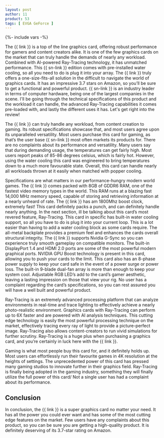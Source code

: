 ```yaml
---
layout: post
author: 11
product: 53
tags: [ EVGA GeForce ]
---
```


{%- include vars -%}

The {{ link }} is a top of the line graphics card, offering robust performance for gamers and content creators alike. It is one of the few graphics cards on the market that can truly handle the demands of nearly any workload. Combined with AI-powered Ray-Tracing technology, it has unmatched performance. This {{ sn-link }} edition comes with pre-installed water cooling, so all you need to do is plug it into your array. The {{ link }} truly offers a one-size-fits-all solution in the difficult to navigate the world of graphics cards. It has an impressive 3.7 stars on Amazon, so you’ll be sure to get a functional and powerful product. {{ sn-link }} is an industry leader in terms of computer hardware, being one of the largest companies in the scene. I'll be going through the technical specifications of this product and the workload it can handle, the advanced Ray-Tracing capabilities it comes pre-loaded with, and lastly the different uses it has. Let's get right into the review!

   The {{ link }} can truly handle any workload, from content creation to gaming. Its robust specifications showcase that, and most users agree upon its unparalleled versatility. Most users purchase this card for gaming, as that’s the user base {{ sn-link }} most often markets its products for. There are no complaints about its performance and versatility. Many users say that during demanding usage, the temperatures can get fairly high. Most users report peaks of 85-86 degrees celsius, which is fairly hot. However, using the water cooling this card was engineered to bring temperatures down to a much more favourable state. Overall, this card can handle nearly all workloads thrown at it easily when matched with popper cooling.
   
Specifications are what matters in our performance-hungry modern world games. The {{ link }} comes packed with 8GB of GDDR6 RAM, one of the fastest video memory types in the world. This RAM runs at a blazing fast 14,000 MHz memory speed, capable of storing and retrieving information at a nearly unheard of rate. The {{ link }} has am 1800Mhz boost clock, extremely fast! This card definitely packs a punch, and can definitely handle nearly anything. In the next section, ill be talking about this card’s most revered feature, Ray-Tracing. This card in specific has built-in water cooling support, so all you have to do is plug it into your current loop. This is a lot easier than having to add a water cooling block as some cards require. The all-metal backplate provides a premium feel and enhances the cards overall structural integrity. The {{ link }} supports Nvidia G-Sync so you can experience truly smooth gameplay on compatible monitors. The built-in DisplayPort 1.4 and HDMI 2.0 ports are some of the most powerful modern graphical ports. NVIDIA GPU Boost technology is present in this card, allowing you to push your cards to the limit. This card also has an 8-phase power supply to keep your card safe in the event of a power surge or power loss. The built-in 9-blade dual-fan array is more than enough to keep your system cool. Adjustable RGB LED’s add to the card’s gamer aesthetic, leaving a lasting impression on those that view your rig. No user has a complaint regarding the card’s specifications, so you can rest assured you will have a well built and powerful product. 

   Ray-Tracing is an extremely advanced processing platform that can analyze environments in real-time and trace lighting to effectively achieve a nearly photo-realistic environment. Graphics cards with Ray-Tracing can perform up to 6X faster and are powered with AI analysis techniques. This cutting edge technology is easily the most powerful processing technique on the market, effectively tracing every ray of light to provide a picture-perfect image. Ray-Tracing also allows content-creators to run vivid simulations for further scrutiny. Ray-Tracing is a huge plus when purchasing a graphics card, and you’re certainly in luck here with the {{ link }}.

   Gaming is what most people buy this card for, and it definitely holds up. Most users can effortlessly run their favourite games in 4K resolution at the heights of settings. The unprecedented power of this card has pressed many gaming studios to innovate further in their graphics field. Ray-Tracing is finally being adopted in the gaming industry, something they will finally utilize the full power of this card/ Not a single user has had a complaint about its performance.

## Conclusion

In conclusion, the {{ link }} is a super graphics card no matter your need. It has all the power you could ever want and has some of the most cutting edge features on the market. Few users have any complaints about this product, so you can be sure you are getting a high-quality product. It is definitely deserving of its 3.7-star rating on Amazon.

